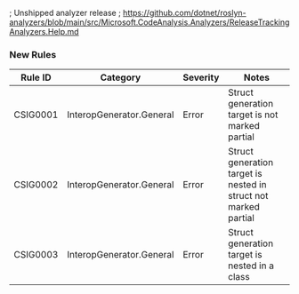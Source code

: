 ﻿; Unshipped analyzer release
; https://github.com/dotnet/roslyn-analyzers/blob/main/src/Microsoft.CodeAnalysis.Analyzers/ReleaseTrackingAnalyzers.Help.md

### New Rules

 Rule ID  | Category                 | Severity | Notes                                                           
----------|--------------------------|----------|-----------------------------------------------------------------
 CSIG0001 | InteropGenerator.General | Error    | Struct generation target is not marked partial                  
 CSIG0002 | InteropGenerator.General | Error    | Struct generation target is nested in struct not marked partial 
 CSIG0003 | InteropGenerator.General | Error    | Struct generation target is nested in a class                   